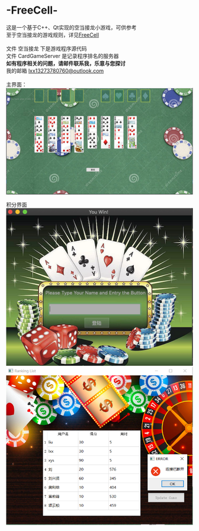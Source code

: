 # -FreeCell-
这是一个基于C++、Qt实现的空当接龙小游戏，可供参考<br>
至于空当接龙的游戏规则，详见[FreeCell](https://en.wikipedia.org/wiki/FreeCell)<br>
<br>
文件 空当接龙 下是游戏程序源代码<br>
文件 CardGameServer 是记录程序排名的服务器<br>
**如有程序相关的问题，请邮件联系我，乐意与您探讨**<br>
我的邮箱 lxx13273780760@outlook.com<br>
<br>
主界面：<br>
![pic1](./ScreenShot/pic1.png)

积分界面<br>
![pic2](./ScreenShot/pic2.png)<br>
![pic3](./ScreenShot/pic3.png)<br>

